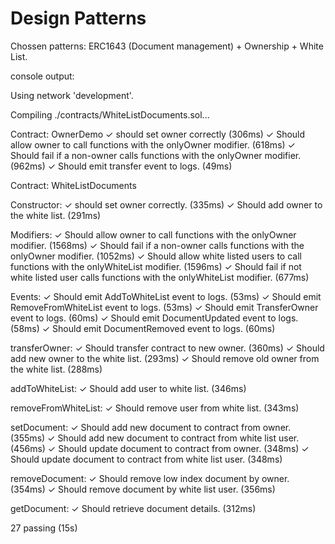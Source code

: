 # Design Patterns

Chossen patterns: ERC1643 (Document management) + Ownership + White List.

console output: 


Using network 'development'.

Compiling ./contracts/WhiteListDocuments.sol...


  Contract: OwnerDemo
    ✓ should set owner correctly (306ms)
    ✓ Should allow owner to call functions with the onlyOwner modifier. (618ms)
    ✓ Should fail if a non-owner calls functions with the onlyOwner modifier. (962ms)
    ✓ Should emit transfer event to logs. (49ms)

  Contract: WhiteListDocuments

Constructor:
    ✓ should set owner correctly. (335ms)
    ✓ Should add owner to the white list. (291ms)

Modifiers:
    ✓ Should allow owner to call functions with the onlyOwner modifier. (1568ms)
    ✓ Should fail if a non-owner calls functions with the onlyOwner modifier. (1052ms)
    ✓ Should allow white listed users to call functions with the onlyWhiteList modifier. (1596ms)
    ✓ Should fail if not white listed user calls functions with the onlyWhiteList modifier. (677ms)

Events:
    ✓ Should emit AddToWhiteList event to logs. (53ms)
    ✓ Should emit RemoveFromWhiteList event to logs. (53ms)
    ✓ Should emit TransferOwner event to logs. (60ms)
    ✓ Should emit DocumentUpdated event to logs. (58ms)
    ✓ Should emit DocumentRemoved event to logs. (60ms)

transferOwner:
    ✓ Should transfer contract to new owner. (360ms)
    ✓ Should add new owner to the white list. (293ms)
    ✓ Should remove old owner from the white list. (288ms)

addToWhiteList:
    ✓ Should add user to white list. (346ms)

removeFromWhiteList:
    ✓ Should remove user from white list. (343ms)

setDocument:
    ✓ Should add new document to contract from owner. (355ms)
    ✓ Should add new document to contract from white list user. (456ms)
    ✓ Should update document to contract from owner. (348ms)
    ✓ Should update document to contract from white list user. (348ms)

removeDocument:
    ✓ Should remove low index document by owner. (354ms)
    ✓ Should remove document by white list user. (356ms)

getDocument:
    ✓ Should retrieve document details. (312ms)


  27 passing (15s)
